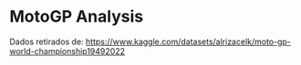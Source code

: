 # MotoGP Analysis

Dados retirados de: https://www.kaggle.com/datasets/alrizacelk/moto-gp-world-championship19492022
